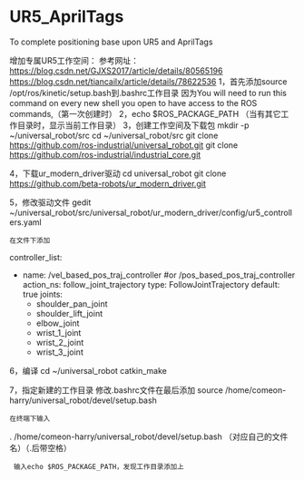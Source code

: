 # UR5_AprilTags
To complete positioning base upon UR5 and AprilTags 

增加专属UR5工作空间：
参考网址：https://blog.csdn.net/GJXS2017/article/details/80565196
 		  https://blog.csdn.net/tiancailx/article/details/78622536
1，首先添加source /opt/ros/kinetic/setup.bash到.bashrc工作目录
因为You will need to run this command on every new shell you open to have access to the ROS commands,（第一次创建时）
2，echo $ROS_PACKAGE_PATH 
（当有其它工作目录时，显示当前工作目录）
3，创建工作空间及下载包
mkdir -p ~/universal_robot/src
cd ~/universal_robot/src
git clone https://github.com/ros-industrial/universal_robot.git
git clone https://github.com/ros-industrial/industrial_core.git	  

4，下载ur_modern_driver驱动
cd universal_robot
git clone https://github.com/beta-robots/ur_modern_driver.git

5，修改驱动文件
gedit ~/universal_robot/src/universal_robot/ur_modern_driver/config/ur5_controllers.yaml

    在文件下添加
controller_list:
 - name: /vel_based_pos_traj_controller #or /pos_based_pos_traj_controller
   action_ns: follow_joint_trajectory
   type: FollowJointTrajectory
   default: true
   joints:
      - shoulder_pan_joint
      - shoulder_lift_joint
      - elbow_joint
      - wrist_1_joint
      - wrist_2_joint
      - wrist_3_joint

6，编译
cd ~/universal_robot
catkin_make

7，指定新建的工作目录
    修改.bashrc文件在最后添加
source /home/comeon-harry/universal_robot/devel/setup.bash

    在终端下输入    
 . /home/comeon-harry/universal_robot/devel/setup.bash  （对应自己的文件名）（.后带空格）

     输入echo $ROS_PACKAGE_PATH，发现工作目录添加上
